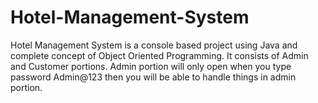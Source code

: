 # Hotel-Management-System
Hotel Management System is a console based project using Java and complete concept of Object Oriented Programming.
It consists of Admin and Customer portions. Admin portion will only open when you type password Admin@123 then you will be able to handle things in admin portion.

